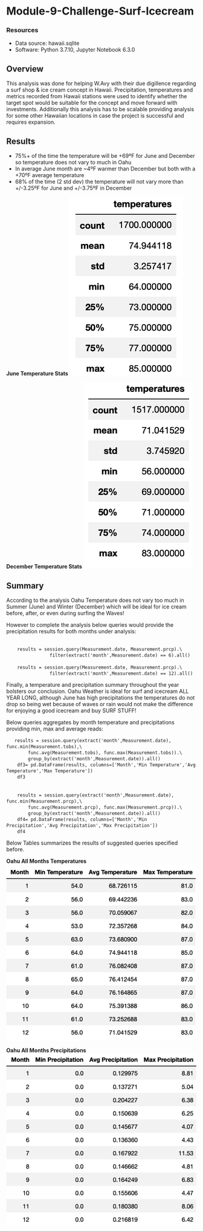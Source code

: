 # Module-9-Challenge-Surf-Icecream


### Resources
- Data source: hawaii.sqlite
- Software: Python 3.7.10, Jupyter Notebook 6.3.0


## Overview

This analysis was done for helping W.Avy with their due digillence regarding a surf shop & ice cream concept in Hawaii. Precipitation, temperatures and metrics recorded from Hawaii stations were used to identify whether the target spot would be suitable for the concept and move forward with investments. Additionally this analysis has to be scalable providing analysis for some other Hawaiian locations in case the project is successful and requires expansion. 

## Results


- 75%+ of the time the temperature will be +69ºF for June and December so temperature does not vary to much in Oahu
- In average June month are ~4ºF warmer than December but both with a +70ºF average temperature
- 68% of the time (2 std dev) the temperature will not vary more than +/-3.25ºF for June and +/-3.75ºF in December 

**June Temperature Stats**
![Oahu - June Temperatures](https://github.com/Mejikano/Module-9-Challenge-Surf-Icecream/blob/main/Resources/June_Temp_Stats.png)

**December Temperature Stats**
![Oahu - December Temperatures](https://github.com/Mejikano/Module-9-Challenge-Surf-Icecream/blob/main/Resources/December_Temp_Stats.png)


## Summary 

According to the analysis Oahu Temperature does not vary too much in Summer (June) and Winter (December) which will be ideal for ice cream before, after, or even during surfing the Waves! 

However to complete the analysis below queries would provide the precipitation results for both months under analysis: 

```

    results = session.query(Measurement.date, Measurement.prcp).\
                filter(extract('month',Measurement.date) == 6).all()
    
    results = session.query(Measurement.date, Measurement.prcp).\
                filter(extract('month',Measurement.date) == 12).all()

```

Finally, a temperature and precipitation summary throughout the year bolsters our conclusion. Oahu Weather is ideal for surf and icecream ALL YEAR LONG, although June has high precipitations the temperatures do not drop so being wet because of waves or rain would not make the difference for enjoying a good icecream and buy SURF STUFF!

Below queries aggregates by month temperature and precipitations providing min, max and average reads:

```
   results = session.query(extract('month',Measurement.date), func.min(Measurement.tobs),\
        func.avg(Measurement.tobs), func.max(Measurement.tobs)).\
        group_by(extract('month',Measurement.date)).all()
    df3= pd.DataFrame(results, columns=['Month','Min Temperature','Avg Temperature','Max Temperature'])
    df3


    results = session.query(extract('month',Measurement.date), func.min(Measurement.prcp),\
        func.avg(Measurement.prcp), func.max(Measurement.prcp)).\
        group_by(extract('month',Measurement.date)).all()
    df4= pd.DataFrame(results, columns=['Month','Min Precipitation','Avg Precipitation','Max Precipitation'])
    df4
```

Below Tables summarizes the results of suggested queries specified before.

**Oahu All Months Temperatures**
![Oahu - All Months Temperatures](https://github.com/Mejikano/Module-9-Challenge-Surf-Icecream/blob/main/Resources/AllMonths_Temps.png)

**Oahu All Months Precipitations**
![Oahu - All Months Precipitations](https://github.com/Mejikano/Module-9-Challenge-Surf-Icecream/blob/main/Resources/AllMonths_Precipitations.png)
